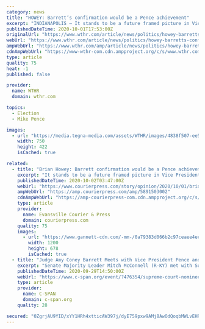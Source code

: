 ```yaml
---
category: news
title: "HOWEY: Barrett’s confirmation would be a Pence achievement"
excerpt: "INDIANAPOLIS — It stands to be a future framed picture in Vice President Mike Pence’s office: On Monday, he was climbing the U.S. Capitol steps with 7th Circuit Judge Amy Coney Barrett of South Bend. The tall, slender judge is adjusting her necklace ..."
publishedDateTime: 2020-10-01T17:53:00Z
originalUrl: "https://www.wthr.com/article/news/politics/howey-barretts-confirmation-would-be-a-pence-achievement/531-50c708f0-3362-4c64-bafe-c950a50feea6"
webUrl: "https://www.wthr.com/article/news/politics/howey-barretts-confirmation-would-be-a-pence-achievement/531-50c708f0-3362-4c64-bafe-c950a50feea6"
ampWebUrl: "https://www.wthr.com/amp/article/news/politics/howey-barretts-confirmation-would-be-a-pence-achievement/531-50c708f0-3362-4c64-bafe-c950a50feea6"
cdnAmpWebUrl: "https://www-wthr-com.cdn.ampproject.org/c/s/www.wthr.com/amp/article/news/politics/howey-barretts-confirmation-would-be-a-pence-achievement/531-50c708f0-3362-4c64-bafe-c950a50feea6"
type: article
quality: 75
heat: -1
published: false

provider:
  name: WTHR
  domain: wthr.com

topics:
  - Election
  - Mike Pence

images:
  - url: "https://media.tegna-media.com/assets/WTHR/images/4838f507-ee58-4933-a763-e651d9425d5e/4838f507-ee58-4933-a763-e651d9425d5e_750x422.jpg"
    width: 750
    height: 422
    isCached: true

related:
  - title: "Brian Howey: Barrett confirmation would be a Pence achievement"
    excerpt: "It stands to be a future framed picture in Vice President Mike Pence’s office: On Monday, he was climbing the U.S. Capitol steps with 7th Circuit Judge Amy Coney Barrett of South Bend. The tall, slender judge is adjusting her necklace;"
    publishedDateTime: 2020-10-02T03:47:00Z
    webUrl: "https://www.courierpress.com/story/opinion/2020/10/01/brian-howey-barrett-confirmation-would-pence-achievement/5891503002/"
    ampWebUrl: "https://amp.courierpress.com/amp/5891503002"
    cdnAmpWebUrl: "https://amp-courierpress-com.cdn.ampproject.org/c/s/amp.courierpress.com/amp/5891503002"
    type: article
    provider:
      name: Evansville Courier & Press
      domain: courierpress.com
    quality: 75
    images:
      - url: "https://www.gannett-cdn.com/-mm-/0a79383d066b2c97ceaee4ee7c4fc9ed864b8dfc/c=0-278-2398-1633/local/-/media/2018/01/18/INGroup/Evansville/636518704926298184-Howey2011.jpg?auto=webp&format=pjpg&width=1200"
        width: 1200
        height: 678
        isCached: true
  - title: "Judge Amy Coney Barrett Meets with Vice President Pence and Majority Leader McConnell"
    excerpt: "Senate Majority Leader Mitch McConnell (R-KY) met with Supreme Court nominee Judge Amy Coney Barrett on Capitol Hill. As part of the confirmation process, it is customary for the nominee to meet with senators individually."
    publishedDateTime: 2020-09-29T14:50:00Z
    webUrl: "https://www.c-span.org/event/?476354/supreme-court-nominee-amy-coney-barrett-meets-senators-capitol-hill"
    type: article
    provider:
      name: C-SPAN
      domain: c-span.org
    quality: 28

secured: "0ZgrjAU9YID/xYY1HRh4xtticAW397j/dyE759pxw9AMj8AwOdQoqbMWLvEHRMIRd7UJ41Qbi5mJ+HR1pK+DGAtf0NifmD05MSmU3YTzVdX4cRCz47leI9VQSXQE4OfoettQsTgPVVnz+Uk+7x2i6sxflD74M0fbK87bRCf6g7UXhQ/z6t9keo6wqkeVDy/c/jYDcFe0jmsShnax7n16t4l/WWrMNFXpy7u3r10d/FZXD35sgXAmbVP5a2hm27kayGZU7jVAIn1+jAqm4NQ7GzGp0lscsn5bp3UNqTGAhqpBaIcEsWa6g7m6lN5wIzUW1Q1bKl6bVx0VC7eP4ItMcMFEV1Peta+EBQ6ARPLUoT8=;9zduA9itSwxn9Kwving0WA=="
---
```


